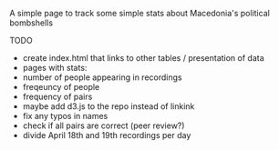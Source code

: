 A simple page to track some simple stats about Macedonia's political bombshells

TODO
- create index.html that links to other tables / presentation of data
- pages with stats:
- number of people appearing in recordings
- freqeuncy of people
- frequency of pairs
- maybe add d3.js to the repo instead of linkink
- fix any typos in names
- check if all pairs are correct (peer review?)
- divide April 18th and 19th recordings per day
